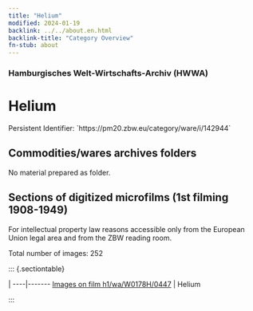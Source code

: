 ```yaml
---
title: "Helium"
modified: 2024-01-19
backlink: ../../about.en.html
backlink-title: "Category Overview"
fn-stub: about
---
```


### Hamburgisches Welt-Wirtschafts-Archiv (HWWA)

# Helium

<div class="hint">Persistent Identifier: `https://pm20.zbw.eu/category/ware/i/142944`</div>







## Commodities/wares archives folders





No material prepared as folder.



<a id="filmsections" />

## Sections of digitized microfilms (1st filming 1908-1949)

<p>For intellectual property law reasons accessible only from the European Union legal area and from the ZBW reading room.</p>



<p>Total number of images: 252</p>




::: {.sectiontable}

 | 
----|-------
<a class="btn" href="https://pm20.zbw.eu/film/h1/wa/W0178H/0447" rel="nofollow">Images on film h1/wa/W0178H/0447</a> | Helium


:::
















